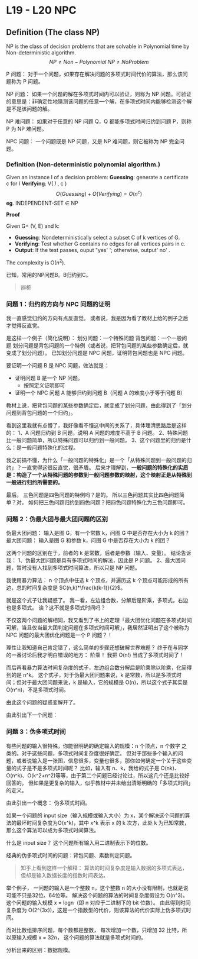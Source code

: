 # L19 - L20 NPC 

## Definition (The class NP)

NP is the class of decision problems that are solvable in Polynomial time by Non-deterministic algorithm.
$$
NP \neq Non-Polynomial\; NP \neq No Problem
$$

P 问题：
对于一个问题，如果存在解决问题的多项式时间代价的算法，那么该问题称为 P 问题。

NP 问题：
如果一个问题的解在多项式时间内可以验证，则称为 NP 问题。可验证的意思是：非确定性地猜测该问题的任意一个解，在多项式时间内能够检测这个解是不是该问题的解。

NP 难问题：
如果对于任意的 NP 问题 Q，Q 都能多项式时间归约到问题 P，则称 P 为 NP 难问题。

NPC 问题：
一个问题既是 NP 问题，又是 NP 难问题，则它被称为 NP 完全问题。

### Definition (Non-deterministic polynomial algorithm.)

Given an instance I of a decision problem:
	**Guessing**:  generate a certificate c for $I$
	**Verifying**:  V( $I$ , c )
$$
O(Guessing) + O(Verifying) = O(n^c)
$$
**eg**. INDEPENDENT-SET $\in$ NP

**Proof**

Given G= (V, E) and k:

- **Guessing**: Nondeterministically select a subset C of k vertices of G.
- **Verifying**: Test whether G contains no edges for all vertices pairs in c.
- **Output**: If the test passes, ouput "yes' '; otherwise, output' no' .

The complexity is O($n^2$).

已知，常用的NP问题B。B归约到C。

> 辨析

### 问题 1：归约的方向与 NPC 问题的证明


我一直感觉归约的方向有点反直觉。
或者说，我是因为看了教材上给的例子之后才觉得反直觉。


是这样一个例子（简化说明）：
划分问题：一个特殊问题
背包问题：一个一般问题
划分问题是背包问题的一个特例（或者说，把背包问题的某些参数确定后，就变成了划分问题）。
已知划分问题是 NPC 问题，证明背包问题也是 NPC 问题。


要证明一个问题 B 是 NPC 问题，做法就是：

- 证明问题 B 是一个 NP 问题。
  - 按照定义证明即可
- 证明一个 NPC 问题 A 能够归约到问题 B（问题 A 的难度小于等于问题 B）


教材上说，把背包问题的某些参数确定后，就变成了划分问题，由此得到了「划分问题到背包问题的一个归约」。

看到这里我就有点懵了，我好像看不懂这中间的关系了，具体理清思路后是这样的：
1、A 问题归约到 B 问题，说明 A 问题的难度不高于 B 问题。
2、特殊问题比一般问题简单，所以特殊问题可以归约到一般问题。
3、这个问题里的归约是什么：是一般问题特殊化的过程。

我之前搞不懂，为什么「一般问题的特殊化」是一个「从特殊问题到一般问题的归约」？一直觉得这很反直觉，很矛盾。
后来才理解到，**一般问题的特殊化的实质是：构造了一个从特殊问题的参数到一般问题参数的映射，这个映射正是从特殊到一般进行归约所需要的。**

最后。
三色问题是四色问题的特例吗？是的。
所以三色问题其实比四色问题简单？对。
如何把三色问题归约到四色问题？把四色问题特殊化为三色问题即可。

### 问题 2：伪最大团与最大团问题的区别


伪最大团问题：
输入是图 G，有一个常数 k，问图 G 中是否存在大小为 k 的团？
最大团问题：
输入是图 G 和参数 k，问图 G 中是否存在大小为 k 的团？

这两个问题的区别在于，前者的 k 是常数，后者是参数（输入、变量）。
结论告诉我：
1、伪最大团问题是具有多项式时间的解法，因此是 P 问题。
2、最大团问题，暂时没有人找到多项式时间算法，所以只是 NP 问题。

我使用暴力算法： n 个顶点中任选 k 个顶点，并遍历这 k 个顶点可能形成的所有边，总的时间复杂度是 $C(n,k)*\frac{k(k-1)}{2}$。

就是这个式子让我疑惑了。
我一看，左边组合数，分解后是阶乘，多项式，右边也是多项式。
诶？这不就是多项式时间吗？

不仅这两个问题的解相同，我又看到了书上的定理「最大团优化问题在多项式时间可解，当且仅当最大团判定问题在多项式时间可解」，我居然证明出了这个被称为 NPC 问题的最大团优化问题是一个 P 问题？！

理性让我知道自己肯定错了，这么简单的步骤还想破解世界难题？
终于在与同学的一番讨论后我才明白错误的地方：
阶乘！
我把 O(n!) 当成了多项式时间了！

而后再看暴力算法时间复杂度的式子，左边组合数分解后是阶乘除以阶乘，化简得到的是 n^k。
这个式子，对于伪最大团问题来说，k 是常数，所以是多项式时间；但对于最大团问题来说，k 是输入，它的规模是 O(n)，所以这个式子其实是 O(n^n)，不是多项式时间。

由此这个问题的疑惑变解开了。

由此引出下一个问题：

### 问题 3：伪多项式时间


有些问题的输入很特殊，你能很明确的确定输入的规模：n 个顶点，n 个数字
之类的。对于这些问题，多项式时间复杂度很好确定。
但对于那些多个输入的问题，或者说输入是一张图，信息很多，变量也很多，那你如何确定一个关于这些变量的式子是不是多项式时间呢？
比如，输入有 n、k，我给的式子是 O(nk)、O(n^k)、O(k^2+n^2)等等，由于第二个问题已经讨论过，所以这几个还是比较好回答的。
但如果是更复杂的输入，似乎教材中并未给出清晰明确的「多项式时间」的定义。

由此引出一个概念：
伪多项式时间。

如果一个问题的 input size（输入规模或输入大小）为 x，某个解决这个问题的算法的最坏时间复杂度为O(x^k)，其中 x^k 表示 x 的 k 次方，此处 k 为已知常数，那么这个算法可以成为多项式时间算法。


什么是 input size？
这个问题所有输入用二进制表示下的位数。


经典的伪多项式时间的问题：背包问题、素数判定问题。

> 知乎上看到这样一个解释：
> 算法的时间复杂度是输入数据的多项式表达，但却是输入数据长度的指数时间表达。


举个例子，
一问题的输入是一个整数 n，这个整数 n 的大小没有限制，也就是说可能不只是32位、64位等。
解决这个问题的算法的时间复杂度假设为 O(n^3)。
这个问题的输入规模 x = logn（即 n 对应于二进制下的 bit 位数）。
由此得到时间复杂度为 O(2^{3x})，这是一个指数型的代价，则该算法的代价实际上伪多项式时间。


而对比数组排序问题，每个数都是整数，
每次增加一个数，只增加 32 比特，所以原输入规模 x = 32n，
这个问题的算法就是多项式时间的。


分析出来的区别：数据规模。